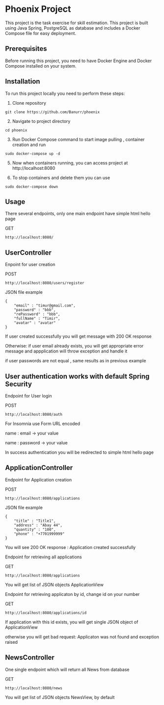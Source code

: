 # Phoenix Project

This project is the task exercise for skill estimation. This project is built using Java Spring, PostgreSQL as database and includes a Docker Compose file for easy deployment.

## Prerequisites

Before running this project, you need to have Docker Engine and Docker Compose installed on your system.

## Installation

To run this project locally you need to perform these steps:

1) Clone repository

```
git clone https://github.com/Banurr/phoenix
```

2) Navigate to project directory

```
cd phoenix
```

3) Run Docker Compose command to start image pulling , container creation and run

```
sudo docker-compose up -d
```
5) Now when containers running, you can access project at http://localhost:8080

6) To stop containers and delete them you can use

```
sudo docker-compose down
```

## Usage

There several endpoints, only one main endpoint have simple html hello page

GET
```
http://localhost:8080/
```

## UserController

Enpoint for user creation

POST
```
http://localhost:8080/users/register
```

JSON file example

```
{
	"email" : "timur@gmail.com",
	"password" : "bbb",
	"rePassword" : "bbb",
	"fullName" : "Timir",
	"avatar" : "avatar"
} 
```

If user created successfully you will get message with 200 OK response

Otherwise:
if user email already exists, you will get appropriate error message and appplication will throw exception and handle it

if user passwords are not equal , same results as in previous example

## User authentication works with default Spring Security

Endpoint for User login

POST
```
http://localhost:8080/auth
```

For Insomnia use Form URL encoded

name : email  -> your value

name : password  -> your value

In success authentication you will be redirected to simple html hello page

## ApplicationController

Endpoint for Application creation

POST
```
http://localhost:8080/applications
```

JSON file example

```
{
	"title" : "Title1",
	"address" : "Abay 44",
	"quantity" : "100",
	"phone" : "+7701999999"
} 
```

You will see 200 OK response : Application created successfully

Endpoint for retrieving all applications

GET
```
http://localhost:8080/applications
```

You will get list of JSON objects ApplicationView

Endpoint for retrieving applicaton by id, change id on your number

GET
```
http://localhost:8080/applications/id
```

If application with this id exists, you will get single JSON object of ApplicationView

otherwise you will get bad request: Applicaton was not found and exception raised

## NewsController

One single endpoint which will return all News from database

GET
```
http://localhost:8080/news
```
You will get list of JSON objects NewsView, by default 
